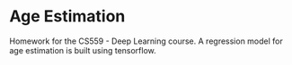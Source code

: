 # Age Estimation
Homework for the CS559 - Deep Learning course.
A regression model for age estimation is built using tensorflow.
